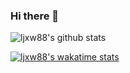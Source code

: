 ### Hi there 👋

![ljxw88's github stats](https://github-readme-stats.vercel.app/api?username=ljxw88&show_icons=true&theme=radical)

[![ljxw88's wakatime stats](https://github-readme-stats.vercel.app/api/wakatime?username=ljxw88)](https://github.com/anuraghazra/github-readme-stats)

<!--
**ljxw88/ljxw88** is a ✨ _special_ ✨ repository because its `README.md` (this file) appears on your GitHub profile.

Here are some ideas to get you started:

- 🔭 I’m currently working on ...
- 🌱 I’m currently learning ...
- 👯 I’m looking to collaborate on ...
- 🤔 I’m looking for help with ...
- 💬 Ask me about ...
- 📫 How to reach me: ...
- 😄 Pronouns: ...
- ⚡ Fun fact: ...
-->
